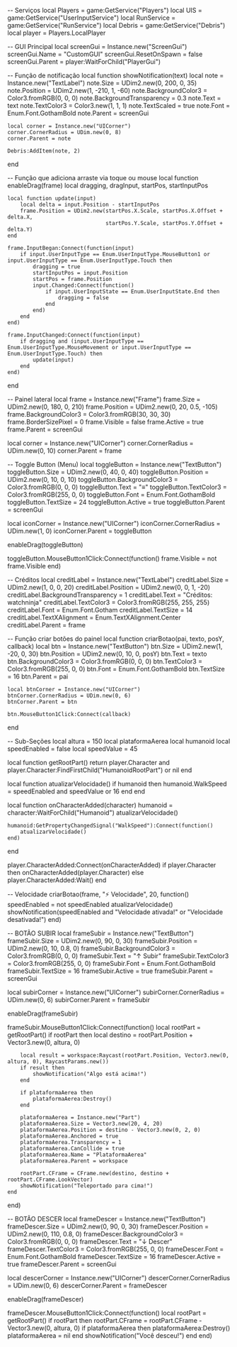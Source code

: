 -- Serviços
local Players = game:GetService("Players")
local UIS = game:GetService("UserInputService")
local RunService = game:GetService("RunService")
local Debris = game:GetService("Debris")
local player = Players.LocalPlayer

-- GUI Principal
local screenGui = Instance.new("ScreenGui")
screenGui.Name = "CustomGUI"
screenGui.ResetOnSpawn = false
screenGui.Parent = player:WaitForChild("PlayerGui")

-- Função de notificação
local function showNotification(text)
	local note = Instance.new("TextLabel")
	note.Size = UDim2.new(0, 200, 0, 35)
	note.Position = UDim2.new(1, -210, 1, -60)
	note.BackgroundColor3 = Color3.fromRGB(0, 0, 0)
	note.BackgroundTransparency = 0.3
	note.Text = text
	note.TextColor3 = Color3.new(1, 1, 1)
	note.TextScaled = true
	note.Font = Enum.Font.GothamBold
	note.Parent = screenGui

	local corner = Instance.new("UICorner")
	corner.CornerRadius = UDim.new(0, 8)
	corner.Parent = note

	Debris:AddItem(note, 2)
end

-- Função que adiciona arraste via toque ou mouse
local function enableDrag(frame)
	local dragging, dragInput, startPos, startInputPos

	local function update(input)
		local delta = input.Position - startInputPos
		frame.Position = UDim2.new(startPos.X.Scale, startPos.X.Offset + delta.X,
								   startPos.Y.Scale, startPos.Y.Offset + delta.Y)
	end

	frame.InputBegan:Connect(function(input)
		if input.UserInputType == Enum.UserInputType.MouseButton1 or input.UserInputType == Enum.UserInputType.Touch then
			dragging = true
			startInputPos = input.Position
			startPos = frame.Position
			input.Changed:Connect(function()
				if input.UserInputState == Enum.UserInputState.End then
					dragging = false
				end
			end)
		end
	end)

	frame.InputChanged:Connect(function(input)
		if dragging and (input.UserInputType == Enum.UserInputType.MouseMovement or input.UserInputType == Enum.UserInputType.Touch) then
			update(input)
		end
	end)
end

-- Painel lateral
local frame = Instance.new("Frame")
frame.Size = UDim2.new(0, 180, 0, 210)
frame.Position = UDim2.new(0, 20, 0.5, -105)
frame.BackgroundColor3 = Color3.fromRGB(30, 30, 30)
frame.BorderSizePixel = 0
frame.Visible = false
frame.Active = true
frame.Parent = screenGui

local corner = Instance.new("UICorner")
corner.CornerRadius = UDim.new(0, 10)
corner.Parent = frame

-- Toggle Button (Menu)
local toggleButton = Instance.new("TextButton")
toggleButton.Size = UDim2.new(0, 40, 0, 40)
toggleButton.Position = UDim2.new(0, 10, 0, 10)
toggleButton.BackgroundColor3 = Color3.fromRGB(0, 0, 0)
toggleButton.Text = "≡"
toggleButton.TextColor3 = Color3.fromRGB(255, 0, 0)
toggleButton.Font = Enum.Font.GothamBold
toggleButton.TextSize = 24
toggleButton.Active = true
toggleButton.Parent = screenGui

local iconCorner = Instance.new("UICorner")
iconCorner.CornerRadius = UDim.new(1, 0)
iconCorner.Parent = toggleButton

enableDrag(toggleButton)

toggleButton.MouseButton1Click:Connect(function()
	frame.Visible = not frame.Visible
end)

-- Créditos
local creditLabel = Instance.new("TextLabel")
creditLabel.Size = UDim2.new(1, 0, 0, 20)
creditLabel.Position = UDim2.new(0, 0, 1, -20)
creditLabel.BackgroundTransparency = 1
creditLabel.Text = "Créditos: watchninja"
creditLabel.TextColor3 = Color3.fromRGB(255, 255, 255)
creditLabel.Font = Enum.Font.Gotham
creditLabel.TextSize = 14
creditLabel.TextXAlignment = Enum.TextXAlignment.Center
creditLabel.Parent = frame

-- Função criar botões do painel
local function criarBotao(pai, texto, posY, callback)
	local btn = Instance.new("TextButton")
	btn.Size = UDim2.new(1, -20, 0, 30)
	btn.Position = UDim2.new(0, 10, 0, posY)
	btn.Text = texto
	btn.BackgroundColor3 = Color3.fromRGB(0, 0, 0)
	btn.TextColor3 = Color3.fromRGB(255, 0, 0)
	btn.Font = Enum.Font.GothamBold
	btn.TextSize = 16
	btn.Parent = pai

	local btnCorner = Instance.new("UICorner")
	btnCorner.CornerRadius = UDim.new(0, 6)
	btnCorner.Parent = btn

	btn.MouseButton1Click:Connect(callback)
end

-- Sub-Seções
local altura = 150
local plataformaAerea
local humanoid
local speedEnabled = false
local speedValue = 45

local function getRootPart()
	return player.Character and player.Character:FindFirstChild("HumanoidRootPart") or nil
end

local function atualizarVelocidade()
	if humanoid then
		humanoid.WalkSpeed = speedEnabled and speedValue or 16
	end
end

local function onCharacterAdded(character)
	humanoid = character:WaitForChild("Humanoid")
	atualizarVelocidade()

	humanoid:GetPropertyChangedSignal("WalkSpeed"):Connect(function()
		atualizarVelocidade()
	end)
end

player.CharacterAdded:Connect(onCharacterAdded)
if player.Character then
	onCharacterAdded(player.Character)
else
	player.CharacterAdded:Wait()
end

-- Velocidade
criarBotao(frame, "⚡ Velocidade", 20, function()
	speedEnabled = not speedEnabled
	atualizarVelocidade()
	showNotification(speedEnabled and "Velocidade ativada!" or "Velocidade desativada!")
end)

-- BOTÃO SUBIR
local frameSubir = Instance.new("TextButton")
frameSubir.Size = UDim2.new(0, 90, 0, 30)
frameSubir.Position = UDim2.new(0, 10, 0.8, 0)
frameSubir.BackgroundColor3 = Color3.fromRGB(0, 0, 0)
frameSubir.Text = "↑ Subir"
frameSubir.TextColor3 = Color3.fromRGB(255, 0, 0)
frameSubir.Font = Enum.Font.GothamBold
frameSubir.TextSize = 16
frameSubir.Active = true
frameSubir.Parent = screenGui

local subirCorner = Instance.new("UICorner")
subirCorner.CornerRadius = UDim.new(0, 6)
subirCorner.Parent = frameSubir

enableDrag(frameSubir)

frameSubir.MouseButton1Click:Connect(function()
	local rootPart = getRootPart()
	if rootPart then
		local destino = rootPart.Position + Vector3.new(0, altura, 0)

		local result = workspace:Raycast(rootPart.Position, Vector3.new(0, altura, 0), RaycastParams.new())
		if result then
			showNotification("Algo está acima!")
		end

		if plataformaAerea then
			plataformaAerea:Destroy()
		end

		plataformaAerea = Instance.new("Part")
		plataformaAerea.Size = Vector3.new(20, 4, 20)
		plataformaAerea.Position = destino - Vector3.new(0, 2, 0)
		plataformaAerea.Anchored = true
		plataformaAerea.Transparency = 1
		plataformaAerea.CanCollide = true
		plataformaAerea.Name = "PlataformaAerea"
		plataformaAerea.Parent = workspace

		rootPart.CFrame = CFrame.new(destino, destino + rootPart.CFrame.LookVector)
		showNotification("Teleportado para cima!")
	end
end)

-- BOTÃO DESCER
local frameDescer = Instance.new("TextButton")
frameDescer.Size = UDim2.new(0, 90, 0, 30)
frameDescer.Position = UDim2.new(0, 110, 0.8, 0)
frameDescer.BackgroundColor3 = Color3.fromRGB(0, 0, 0)
frameDescer.Text = "↓ Descer"
frameDescer.TextColor3 = Color3.fromRGB(255, 0, 0)
frameDescer.Font = Enum.Font.GothamBold
frameDescer.TextSize = 16
frameDescer.Active = true
frameDescer.Parent = screenGui

local descerCorner = Instance.new("UICorner")
descerCorner.CornerRadius = UDim.new(0, 6)
descerCorner.Parent = frameDescer

enableDrag(frameDescer)

frameDescer.MouseButton1Click:Connect(function()
	local rootPart = getRootPart()
	if rootPart then
		rootPart.CFrame = rootPart.CFrame - Vector3.new(0, altura, 0)
		if plataformaAerea then
			plataformaAerea:Destroy()
			plataformaAerea = nil
		end
		showNotification("Você desceu!")
	end
end)
